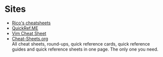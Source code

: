 # Sites

- [Rico's cheatsheets](https://devhints.io/)
- [QuickRef.ME](https://quickref.me/)
- [Vim Cheat Sheet](https://vim.rtorr.com/)
- [Cheat-Sheets.org](https://cheat-sheets.org/)
  <br/>All cheat sheets, round-ups, quick reference cards, quick reference guides and quick reference sheets in one
  page. The
  only one you need.